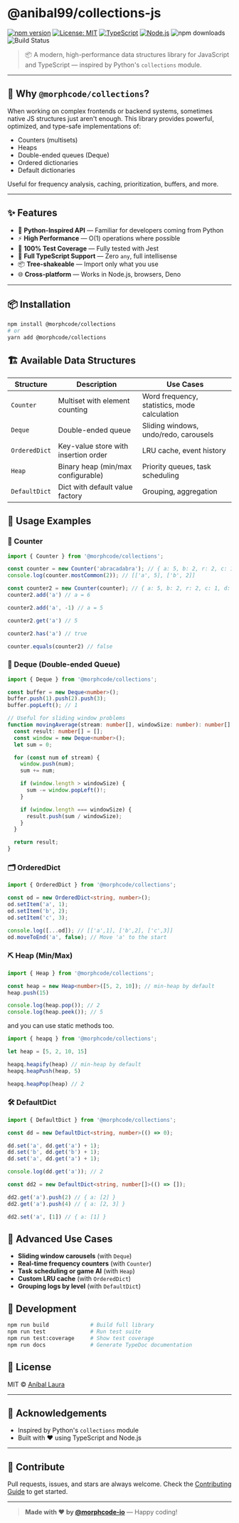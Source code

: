 # @anibal99/collections-js

[![npm version](https://badge.fury.io/js/@anibal99%2Fcollections-js.svg)](https://badge.fury.io/js/@morphcode%2Fcollections)
[![License: MIT](https://img.shields.io/badge/License-MIT-yellow.svg)](https://opensource.org/licenses/MIT)
[![TypeScript](https://img.shields.io/badge/TypeScript-007ACC?logo=typescript&logoColor=white)](https://www.typescriptlang.org/)
[![Node.js](https://img.shields.io/badge/Node.js-43853D?logo=node.js&logoColor=white)](https://nodejs.org/)
![npm downloads](https://img.shields.io/npm/dm/@morphcode/collections)
![Build Status](https://img.shields.io/badge/status-beta-orange)

> 📦 A modern, high-performance data structures library for JavaScript and TypeScript — inspired by Python's `collections` module.

---

## 🚀 Why `@morphcode/collections`?

When working on complex frontends or backend systems, sometimes native JS structures just aren't enough. This library provides powerful, optimized, and type-safe implementations of:

- Counters (multisets)
- Heaps
- Double-ended queues (Deque)
- Ordered dictionaries
- Default dictionaries

Useful for frequency analysis, caching, prioritization, buffers, and more.

---

## ✨ Features

- 🧠 **Python-Inspired API** — Familiar for developers coming from Python
- ⚡ **High Performance** — O(1) operations where possible
- 🧪 **100% Test Coverage** — Fully tested with Jest
- 🔐 **Full TypeScript Support** — Zero `any`, full intellisense
- 📦 **Tree-shakeable** — Import only what you use
- 🌐 **Cross-platform** — Works in Node.js, browsers, Deno

---

## 📦 Installation

```bash
npm install @morphcode/collections
# or
yarn add @morphcode/collections
````

## 🏗️ Available Data Structures

| Structure     | Description                          | Use Cases                                    |
| ------------- | ------------------------------------ | -------------------------------------------- |
| `Counter`     | Multiset with element counting       | Word frequency, statistics, mode calculation |
| `Deque`       | Double-ended queue                   | Sliding windows, undo/redo, carousels        |
| `OrderedDict` | Key-value store with insertion order | LRU cache, event history                     |
| `Heap`        | Binary heap (min/max configurable)   | Priority queues, task scheduling             |
| `DefaultDict` | Dict with default value factory      | Grouping, aggregation                        |


## 📖 Usage Examples

### 🧮 Counter

```ts
import { Counter } from '@morphcode/collections';

const counter = new Counter('abracadabra'); // { a: 5, b: 2, r: 2, c: 1, d: 1 }
console.log(counter.mostCommon(2)); // [['a', 5], ['b', 2]]

const counter2 = new Counter(counter); // { a: 5, b: 2, r: 2, c: 1, d: 1 }
counter2.add('a') // a = 6

counter2.add('a', -1) // a = 5

counter2.get('a') // 5

counter2.has('a') // true

counter.equals(counter2) // false

```

### 🔁 Deque (Double-ended Queue)

```ts
import { Deque } from '@morphcode/collections';

const buffer = new Deque<number>();
buffer.push(1).push(2).push(3);
buffer.popLeft(); // 1

// Useful for sliding window problems
function movingAverage(stream: number[], windowSize: number): number[] {
  const result: number[] = [];
  const window = new Deque<number>();
  let sum = 0;

  for (const num of stream) {
    window.push(num);
    sum += num;

    if (window.length > windowSize) {
      sum -= window.popLeft()!;
    }

    if (window.length === windowSize) {
      result.push(sum / windowSize);
    }
  }

  return result;
}
```

### 🗂️ OrderedDict

```ts
import { OrderedDict } from '@morphcode/collections';

const od = new OrderedDict<string, number>();
od.setItem('a', 1);
od.setItem('b', 2);
od.setItem('c', 3);

console.log([...od]); // [['a',1], ['b',2], ['c',3]]
od.moveToEnd('a', false); // Move 'a' to the start
```


### ⛏️ Heap (Min/Max)

```ts
import { Heap } from '@morphcode/collections';

const heap = new Heap<number>([5, 2, 10]); // min-heap by default
heap.push(15)

console.log(heap.pop()); // 2
console.log(heap.peek()); // 5
```

and you can use static methods too.

```ts
import { heapq } from '@morphcode/collections';

let heap = [5, 2, 10, 15]

heapq.heapify(heap) // min-heap by default
heapq.heapPush(heap, 5)

heapq.heapPop(heap) // 2
```
### 🛠️ DefaultDict

```ts
import { DefaultDict } from '@morphcode/collections';

const dd = new DefaultDict<string, number>(() => 0);

dd.set('a', dd.get('a') + 1);
dd.set('b', dd.get('b') + 1);
dd.set('a', dd.get('a') + 1);

console.log(dd.get('a')); // 2

const dd2 = new DefaultDict<string, number[]>(() => []);

dd2.get('a').push(2) // { a: [2] }
dd2.get('a').push(4) // { a: [2, 3] }

dd2.set('a', [1]) // { a: [1] }
```

## 🧠 Advanced Use Cases

* **Sliding window carousels** (with `Deque`)
* **Real-time frequency counters** (with `Counter`)
* **Task scheduling or game AI** (with `Heap`)
* **Custom LRU cache** (with `OrderedDict`)
* **Grouping logs by level** (with `DefaultDict`)


## 🧪 Development

```bash
npm run build             # Build full library
npm run test              # Run test suite
npm run test:coverage     # Show test coverage
npm run docs              # Generate TypeDoc documentation
```


## 📄 License

MIT © [Aníbal Laura](https://github.com/morphcode-io)

---

## 🙌 Acknowledgements

* Inspired by Python's `collections` module
* Built with ❤️ using TypeScript and Node.js

---

## 💬 Contribute

Pull requests, issues, and stars are always welcome.
Check the [Contributing Guide](CONTRIBUTING.md) to get started.

---

> **Made with ❤️ by [@morphcode-io](https://github.com/morphcode-io)** — Happy coding!

